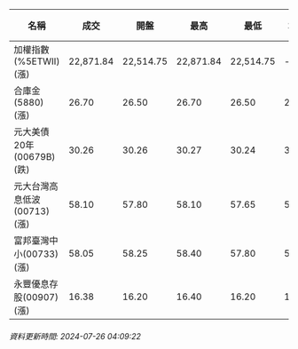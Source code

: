 | 名稱 | 成交 | 開盤 | 最高 | 最低 | 均價 | 成交金額(億) | 昨收 | 漲跌幅 | 漲跌 | 總量 | 昨量 | 振幅 |
| -------- | -------- | -------- | -------- |-------- | -------- | -------- |-------- |-------- |-------- | -------- | -------- |-------- |
|加權指數(%5ETWII) (漲)|22,871.84|22,514.75|22,871.84|22,514.75|-|3,948.87|22,256.99|2.76%|614.85|8,641,587|0|1.60%|
|合庫金(5880) (漲)|26.70|26.50|26.70|26.50|26.65|2.26|26.40|1.14%|0.30|8,468|11,664|0.76%|
|元大美債20年(00679B) (跌)|30.26|30.26|30.27|30.24|30.26|20.66|30.42|0.53%|0.16|68,274|74,805|0.10%|
|元大台灣高息低波(00713) (漲)|58.10|57.80|58.10|57.65|57.90|4.96|57.25|1.48%|0.85|8,561|19,592|0.79%|
|富邦臺灣中小(00733) (漲)|58.05|58.25|58.40|57.80|58.12|0.811|57.10|1.66%|0.95|1,395|4,101|1.05%|
|永豐優息存股(00907) (漲)|16.38|16.20|16.40|16.20|16.30|0.181|16.14|1.49%|0.24|1,112|4,302|1.24%|
###### 資料更新時間: 2024-07-26 04:09:22